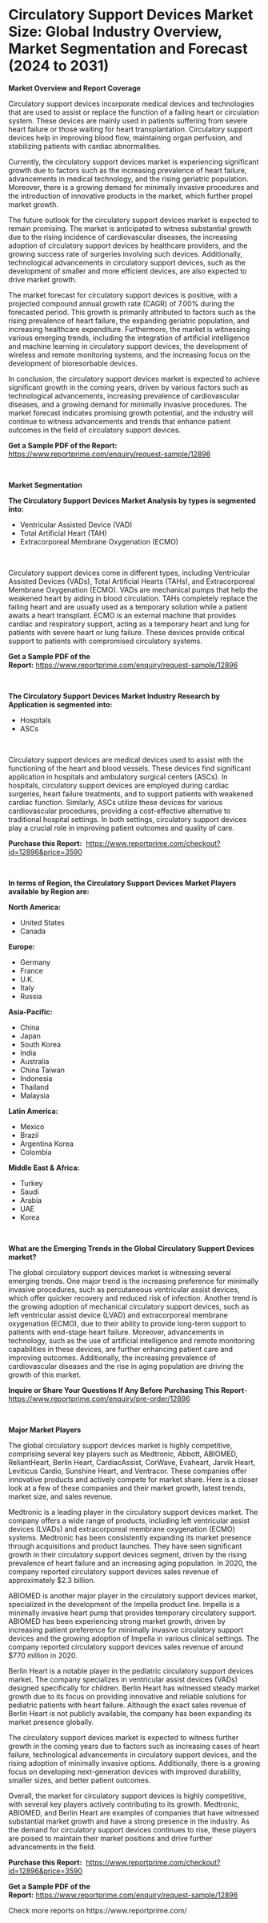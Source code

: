 <p><h1>Circulatory Support Devices Market Size: Global Industry Overview, Market Segmentation and Forecast (2024 to 2031)</h1></p><p><strong>Market Overview and Report Coverage</strong></p>
<p><p>Circulatory support devices incorporate medical devices and technologies that are used to assist or replace the function of a failing heart or circulation system. These devices are mainly used in patients suffering from severe heart failure or those waiting for heart transplantation. Circulatory support devices help in improving blood flow, maintaining organ perfusion, and stabilizing patients with cardiac abnormalities.</p><p>Currently, the circulatory support devices market is experiencing significant growth due to factors such as the increasing prevalence of heart failure, advancements in medical technology, and the rising geriatric population. Moreover, there is a growing demand for minimally invasive procedures and the introduction of innovative products in the market, which further propel market growth.</p><p>The future outlook for the circulatory support devices market is expected to remain promising. The market is anticipated to witness substantial growth due to the rising incidence of cardiovascular diseases, the increasing adoption of circulatory support devices by healthcare providers, and the growing success rate of surgeries involving such devices. Additionally, technological advancements in circulatory support devices, such as the development of smaller and more efficient devices, are also expected to drive market growth.</p><p>The market forecast for circulatory support devices is positive, with a projected compound annual growth rate (CAGR) of 7.00% during the forecasted period. This growth is primarily attributed to factors such as the rising prevalence of heart failure, the expanding geriatric population, and increasing healthcare expenditure. Furthermore, the market is witnessing various emerging trends, including the integration of artificial intelligence and machine learning in circulatory support devices, the development of wireless and remote monitoring systems, and the increasing focus on the development of bioresorbable devices.</p><p>In conclusion, the circulatory support devices market is expected to achieve significant growth in the coming years, driven by various factors such as technological advancements, increasing prevalence of cardiovascular diseases, and a growing demand for minimally invasive procedures. The market forecast indicates promising growth potential, and the industry will continue to witness advancements and trends that enhance patient outcomes in the field of circulatory support devices.</p></p>
<p><strong>Get a Sample PDF of the Report:</strong> <a href="https://www.reportprime.com/enquiry/request-sample/12896">https://www.reportprime.com/enquiry/request-sample/12896</a></p>
<p>&nbsp;</p>
<p><strong>Market Segmentation</strong></p>
<p><strong>The Circulatory Support Devices Market Analysis by types is segmented into:</strong></p>
<p><ul><li>Ventricular Assisted Device (VAD)</li><li>Total Artificial Heart (TAH)</li><li>Extracorporeal Membrane Oxygenation (ECMO)</li></ul></p>
<p>&nbsp;</p>
<p><p>Circulatory support devices come in different types, including Ventricular Assisted Devices (VADs), Total Artificial Hearts (TAHs), and Extracorporeal Membrane Oxygenation (ECMO). VADs are mechanical pumps that help the weakened heart by aiding in blood circulation. TAHs completely replace the failing heart and are usually used as a temporary solution while a patient awaits a heart transplant. ECMO is an external machine that provides cardiac and respiratory support, acting as a temporary heart and lung for patients with severe heart or lung failure. These devices provide critical support to patients with compromised circulatory systems.</p></p>
<p><strong>Get a Sample PDF of the Report:</strong>&nbsp;<a href="https://www.reportprime.com/enquiry/request-sample/12896">https://www.reportprime.com/enquiry/request-sample/12896</a></p>
<p>&nbsp;</p>
<p><strong>The Circulatory Support Devices Market Industry Research by Application is segmented into:</strong></p>
<p><ul><li>Hospitals</li><li>ASCs</li></ul></p>
<p>&nbsp;</p>
<p><p>Circulatory support devices are medical devices used to assist with the functioning of the heart and blood vessels. These devices find significant application in hospitals and ambulatory surgical centers (ASCs). In hospitals, circulatory support devices are employed during cardiac surgeries, heart failure treatments, and to support patients with weakened cardiac function. Similarly, ASCs utilize these devices for various cardiovascular procedures, providing a cost-effective alternative to traditional hospital settings. In both settings, circulatory support devices play a crucial role in improving patient outcomes and quality of care.</p></p>
<p><strong>Purchase this Report:</strong>&nbsp; <a href="https://www.reportprime.com/checkout?id=12896&price=3590">https://www.reportprime.com/checkout?id=12896&price=3590</a></p>
<p>&nbsp;</p>
<p><strong>In terms of Region, the Circulatory Support Devices Market Players available by Region are:</strong></p>
<p>
    <p> <strong> North America: </strong>
        <ul>
            <li>United States</li>
            <li>Canada</li>
        </ul>
        </p> 
    <p> <strong> Europe: </strong>
        <ul>
            <li>Germany</li>
            <li>France</li>
            <li>U.K.</li>
            <li>Italy</li>
            <li>Russia</li>
        </ul>
        </p> 
    <p> <strong> Asia-Pacific: </strong>
        <ul>
            <li>China</li>
            <li>Japan</li>
            <li>South Korea</li>
            <li>India</li>
            <li>Australia</li>
            <li>China Taiwan</li>
            <li>Indonesia</li>
            <li>Thailand</li>
            <li>Malaysia</li>
        </ul>
        </p> 
    <p> <strong> Latin America: </strong>
        <ul>
            <li>Mexico</li>
            <li>Brazil</li>
            <li>Argentina Korea</li>
            <li>Colombia</li>
        </ul>
        </p> 
    <p> <strong> Middle East & Africa: </strong>
        <ul>
            <li>Turkey</li>
            <li>Saudi</li>
            <li>Arabia</li>
            <li>UAE</li>
            <li>Korea</li>
        </ul>
    </p>
    </p>
<p>&nbsp;</p>
<p><strong>What are the Emerging Trends in the Global Circulatory Support Devices market?</strong></p>
<p><p>The global circulatory support devices market is witnessing several emerging trends. One major trend is the increasing preference for minimally invasive procedures, such as percutaneous ventricular assist devices, which offer quicker recovery and reduced risk of infection. Another trend is the growing adoption of mechanical circulatory support devices, such as left ventricular assist device (LVAD) and extracorporeal membrane oxygenation (ECMO), due to their ability to provide long-term support to patients with end-stage heart failure. Moreover, advancements in technology, such as the use of artificial intelligence and remote monitoring capabilities in these devices, are further enhancing patient care and improving outcomes. Additionally, the increasing prevalence of cardiovascular diseases and the rise in aging population are driving the growth of this market.</p></p>
<p><strong>Inquire or Share Your Questions If Any Before Purchasing This Report</strong>- <a href="https://www.reportprime.com/enquiry/pre-order/12896">https://www.reportprime.com/enquiry/pre-order/12896</a></p>
<p>&nbsp;</p>
<p><strong>Major Market Players</strong></p>
<p><p>The global circulatory support devices market is highly competitive, comprising several key players such as Medtronic, Abbott, ABIOMED, ReliantHeart, Berlin Heart, CardiacAssist, CorWave, Evaheart, Jarvik Heart, Leviticus Cardio, Sunshine Heart, and Ventracor. These companies offer innovative products and actively compete for market share. Here is a closer look at a few of these companies and their market growth, latest trends, market size, and sales revenue.</p><p>Medtronic is a leading player in the circulatory support devices market. The company offers a wide range of products, including left ventricular assist devices (LVADs) and extracorporeal membrane oxygenation (ECMO) systems. Medtronic has been consistently expanding its market presence through acquisitions and product launches. They have seen significant growth in their circulatory support devices segment, driven by the rising prevalence of heart failure and an increasing aging population. In 2020, the company reported circulatory support devices sales revenue of approximately $2.3 billion.</p><p>ABIOMED is another major player in the circulatory support devices market, specialized in the development of the Impella product line. Impella is a minimally invasive heart pump that provides temporary circulatory support. ABIOMED has been experiencing strong market growth, driven by increasing patient preference for minimally invasive circulatory support devices and the growing adoption of Impella in various clinical settings. The company reported circulatory support devices sales revenue of around $770 million in 2020.</p><p>Berlin Heart is a notable player in the pediatric circulatory support devices market. The company specializes in ventricular assist devices (VADs) designed specifically for children. Berlin Heart has witnessed steady market growth due to its focus on providing innovative and reliable solutions for pediatric patients with heart failure. Although the exact sales revenue of Berlin Heart is not publicly available, the company has been expanding its market presence globally.</p><p>The circulatory support devices market is expected to witness further growth in the coming years due to factors such as increasing cases of heart failure, technological advancements in circulatory support devices, and the rising adoption of minimally invasive options. Additionally, there is a growing focus on developing next-generation devices with improved durability, smaller sizes, and better patient outcomes.</p><p>Overall, the market for circulatory support devices is highly competitive, with several key players actively contributing to its growth. Medtronic, ABIOMED, and Berlin Heart are examples of companies that have witnessed substantial market growth and have a strong presence in the industry. As the demand for circulatory support devices continues to rise, these players are poised to maintain their market positions and drive further advancements in the field.</p></p>
<p><strong>Purchase this Report:</strong>&nbsp;&nbsp;<a href="https://www.reportprime.com/checkout?id=12896&price=3590">https://www.reportprime.com/checkout?id=12896&price=3590</a></p>
<p></p>
<p><strong>Get a Sample PDF of the Report:</strong>&nbsp;<a href="https://www.reportprime.com/enquiry/request-sample/12896">https://www.reportprime.com/enquiry/request-sample/12896</a></p>
<p>Check more reports on https://www.reportprime.com/</p>